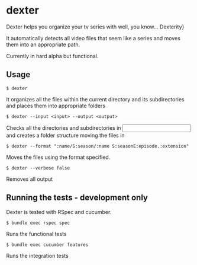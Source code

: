 # dexter

Dexter helps you organize your tv series with well, you know... Dexterity}

It automatically detects all video files that seem like a series and moves them
into an appropriate path.

Currently in hard alpha but functional.

## Usage

    $ dexter

It organizes all the files within the current directory and its subdirectories and places them into appropriate folders

    $ dexter --input <input> --output <output>

Checks all the directories and subdirectories in <input> and creates a folder structure moving the files in <output>

    $ dexter --format ":name/S:season/:name S:seasonE:episode.:extension" 

Moves the files using the format specified.

    $ dexter --verbose false

Removes all output

## Running the tests - development only

Dexter is tested with RSpec and cucumber.

    $ bundle exec rspec spec

Runs the functional tests

    $ bundle exec cucumber features
  
Runs the integration tests
